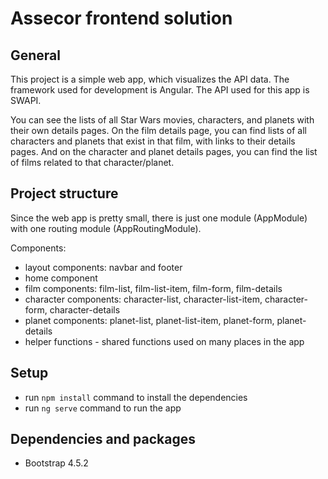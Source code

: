 # Assecor frontend solution

## General

This project is a simple web app, which visualizes the API data. The framework used for development is Angular. The API used for this app is SWAPI. 

You can see the lists of all Star Wars movies, characters, and planets with their own details pages. On the film details page, you can find lists of all characters and planets that exist in that film, with links to their details pages. And on the character and planet details pages, you can find the list of films related to that character/planet.

## Project structure

Since the web app is pretty small, there is just one module (AppModule) with one routing module (AppRoutingModule).

Components:
* layout components: navbar and footer
* home component
* film components: film-list, film-list-item, film-form, film-details
* character components: character-list, character-list-item, character-form, character-details
* planet components: planet-list, planet-list-item, planet-form, planet-details
* helper functions - shared functions used on many places in the app  

## Setup

* run `npm install` command to install the dependencies
* run `ng serve` command to run the app

## Dependencies and packages

* Bootstrap 4.5.2

